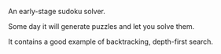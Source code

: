 An early-stage sudoku solver. 

Some day it will generate puzzles and let you solve them.

It contains a good example of backtracking, depth-first search.
